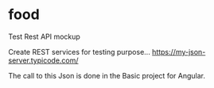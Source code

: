 # food
Test Rest API mockup

Create REST services for testing purpose...
https://my-json-server.typicode.com/

The call to this Json is done in the Basic project for Angular.
